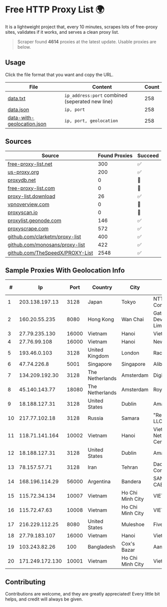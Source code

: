 
# Free HTTP Proxy List 🌍

It is a lightweight project that, every 10 minutes, scrapes lots of free-proxy sites, validates if it works, and serves a clean proxy list.


> Scraper found **4614** proxies at the latest update. Usable proxies are below.

## Usage

Click the file format that you want and copy the URL.


|File|Content|Count|
|----|-------|-----|
|[data.txt](https://raw.githubusercontent.com/themiralay/Proxy-List-World/master/data.txt)|`ip_address:port` combined (seperated new line)|258|
|[data.json](https://raw.githubusercontent.com/themiralay/Proxy-List-World/master/data.json)|`ip, port`|258|
|[data-with-geolocation.json](https://raw.githubusercontent.com/themiralay/Proxy-List-World/master/data-with-geolocation.json)|`ip, port, geolocation`|258|

## Sources

|Source|Found Proxies|Succeed|
|------|-------------|-------|
|[free-proxy-list.net](https://free-proxy-list.net)|300|✅|
|[us-proxy.org](https://www.us-proxy.org)|200|✅|
|[proxydb.net](http://proxydb.net)|0|🚫|
|[free-proxy-list.com](https://free-proxy-list.com/?page=&port=&type%5B%5D=http&type%5B%5D=https&up_time=0&search=Search)|0|🚫|
|[proxy-list.download](https://www.proxy-list.download/HTTP)|26|✅|
|[vpnoverview.com](https://vpnoverview.com/privacy/anonymous-browsing/free-proxy-servers)|0|🚫|
|[proxyscan.io](https://www.proxyscan.io)|0|🚫|
|[proxylist.geonode.com](https://proxylist.geonode.com/api/proxy-list?limit=300&page=1&sort_by=lastChecked&sort_type=desc&protocols=http,https)|146|✅|
|[proxyscrape.com](https://api.proxyscrape.com/v2/?request=displayproxies&protocol=http&timeout=10000&country=all&ssl=all&anonymity=all)|572|✅|
|[github.com/clarketm/proxy-list](https://raw.githubusercontent.com/clarketm/proxy-list/master/proxy-list-raw.txt)|400|✅|
|[github.com/monosans/proxy-list](https://raw.githubusercontent.com/monosans/proxy-list/main/proxies/http.txt)|422|✅|
|[github.com/TheSpeedX/PROXY-List](https://raw.githubusercontent.com/TheSpeedX/PROXY-List/master/http.txt)|2548|✅|


## Sample Proxies With Geolocation Info

|#|Ip|Port|Country|City|Internet Service Provider|
|-|--|----|-------|----|-------------------------|
|1|203.138.197.13|3128|Japan|Tokyo|NTT PC Communications, Inc.|
|2|160.20.55.235|8080|Hong Kong|Wan Chai|Gateway Technology Development Company Limited|
|3|27.79.235.130|16000|Vietnam|Hanoi|Viettel Corporation|
|4|27.76.99.108|16000|Vietnam|Hanoi|Newass2011xDSLHCMC|
|5|193.46.0.103|3128|United Kingdom|London|Rackdog, LLC|
|6|47.74.226.8|5001|Singapore|Singapore|Alibaba Cloud LLC|
|7|134.209.192.30|3128|The Netherlands|Amsterdam|DigitalOcean, LLC|
|8|45.140.143.77|18080|The Netherlands|Amsterdam|RoyaleHosting BV|
|9|18.188.127.31|3128|United States|Dublin|Amazon.com, Inc.|
|10|217.77.102.18|3128|Russia|Samara|"Region Svyaz Konsalt" LLC|
|11|118.71.141.164|10002|Vietnam|Hanoi|Vietnam Internet Network Information Center|
|12|18.188.127.31|3128|United States|Dublin|Amazon.com, Inc.|
|13|78.157.57.71|3128|Iran|Tehran|Dade Samane Fanava Company|
|14|168.196.114.29|56000|Argentina|Bandera|SAN GABRIEL VIDEO CABLE COLOR S.A.|
|15|115.72.34.134|10007|Vietnam|Ho Chi Minh City|VIETELmetro|
|16|115.72.47.63|10008|Vietnam|Ho Chi Minh City|VIETELmetro|
|17|216.229.112.25|8080|United States|Muleshoe|Five Area Systems, LLC|
|18|27.79.183.107|16000|Vietnam|Hanoi|Viettel Corporation|
|19|103.243.82.26|100|Bangladesh|Cox's Bazar|Aamra Outsourcing Ltd.|
|20|171.249.172.130|10001|Vietnam|Ho Chi Minh City|Viettel Corporation|



## Contributing

Contributions are welcome, and they are greatly appreciated! Every
little bit helps, and credit will always be given.

